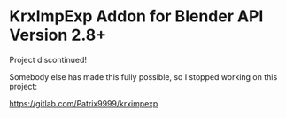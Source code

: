 # KrxImpExp Addon for Blender API Version 2.8+

Project discontinued!

Somebody else has made this fully possible, so I stopped working on this project:

https://gitlab.com/Patrix9999/krximpexp
